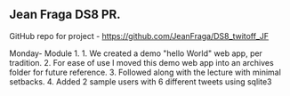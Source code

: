## Jean Fraga DS8 PR.

GitHub repo for project - https://github.com/JeanFraga/DS8_twitoff_JF

Monday- Module 1.
    1. We created a demo "hello World" web app, per tradition.
    2. For ease of use I moved this demo web app into an archives folder
        for future reference.
    3. Followed along with the lecture with minimal setbacks.
    4. Added 2 sample users with 6 different tweets using sqlite3
    